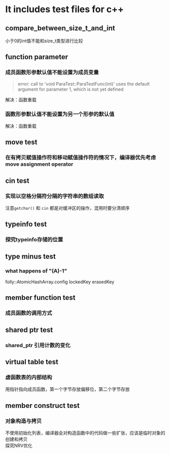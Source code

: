 # It includes test files for c++

## compare_between_size_t_and_int
小于0的int值不能和size_t类型进行比较  

## function parameter
### 成员函数形参默认值不能设置为成员变量
> error: call to 'void ParaTest::ParaTestFunc(int)' uses the default argument for parameter 1, which is not yet defined  

解决：函数重载

### 函数形参默认值不能设置为另一个形参的默认值
解决：函数重载  

## move test
###  在有拷贝赋值操作符和移动赋值操作符的情况下，编译器优先考虑move assignment operator

## cin test
### 实现以空格分隔符分隔的字符串的数组读取 
注意`getchar()` 和 `cin` 都是对缓冲区的操作，混用时要分清顺序  

## typeinfo test
### 探究typeinfo存储的位置

## type minus test
### what happens of "(A)-1" 
folly::AtomicHashArray.config lockedKey erasedKey  

## member function test
### 成员函数的调用方式

## shared ptr test
### shared_ptr 引用计数的变化

## virtual table test
### 虚函数表的内部结构
用指针指向成员函数，第一个字节存放偏移位，第二个字节存放  

## member construct test
### 对象构造与拷贝
不使用初始化列表，编译器会对构造函数中的代码做一些扩张，应该是临时对象的创建和拷贝   
探究NRV优化  



